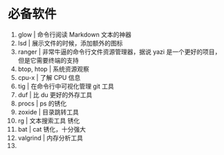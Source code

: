 # 必备软件

1. glow | 命令行阅读 Markdown 文本的神器
2. lsd | 展示文件的时候，添加额外的图标
3. ranger | 非常牛逼的命令行文件资源管理器，据说 yazi 是一个更好的项目，但是它需要终端的支持
4. btop, htop | 系统资源观察
5. cpu-x | 了解 CPU 信息
6. tig | 在命令行中可视化管理 git 工具
7. duf | 比 du 更好的外存工具
8. procs | ps 的锈化
9. zoxide | 目录跳转工具
10. rg | 文本搜索工具 锈化
11. bat | cat 锈化，十分强大
12. valgrind | 内存分析工具
13.   
